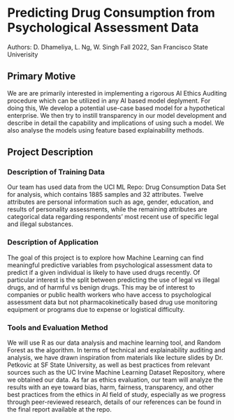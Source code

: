 # Predicting Drug Consumption from Psychological Assessment Data
Authors: D. Dhameliya, L. Ng, W. Singh
Fall 2022, San Francisco State Univerisity

## Primary Motive

We are are primarily interested in implementing a rigorous AI Ethics Auditing procedure which can be utilized in any AI based model deplyment. For doing this, We develop a potential use-case based model for a hypothetical enterprise. We then try to instill transparency in our model development and describe in detail the capability and implications of using such a model. We also analyse the models using feature based explainability methods.

## Project Description
### Description of Training Data
Our team has used data from the UCI ML Repo: Drug Consumption Data Set for analysis, which contains 1885 samples and 32 attributes. Twelve attributes are personal information such as age, gender, education, and results of personality assessments, while the remaining attributes are categorical data regarding respondents’ most recent use of specific legal and illegal substances.

### Description of Application
The goal of this project is to explore how Machine Learning can find meaningful predictive variables from psychological assessment data to predict if a given individual is likely to have used drugs recently. Of particular interest is the split between predicting the use of legal vs illegal drugs, and of harmful vs benign drugs. This may be of interest to companies or public health workers who have access to psychological assessment data but not pharmacokinetically based drug use monitoring equipment or programs due to expense or logistical difficulty.

### Tools and Evaluation Method
We will use R as our data analysis and machine learning tool, and Random Forest as the algorithm. In terms of technical and explainability auditing and analysis, we have drawn inspiration from materials like lecture slides by Dr. Petkovic at SF State University, as well as best practices from relevant sources such as the UC Irvine Machine Learning Dataset Repository, where we obtained our data. As far as ethics evaluation, our team will analyze the results with an eye toward bias, harm, fairness, transparency, and other best practices from the ethics in AI field of study, especially as we progress through peer-reviewed research, details of our references can be found in the final report available at the repo.
